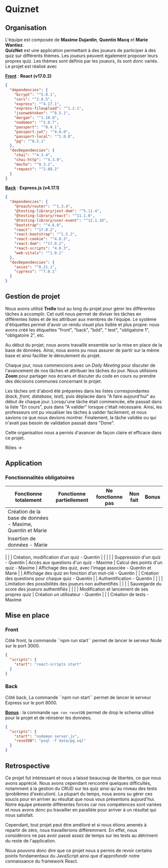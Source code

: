 # Quiznet

## Organisation

L'équipe est composée de **Maxime Dujardin**, **Quentin Macq** et **Marie Wantiez**. <br/>
**QuizNet** est une application permettant à des joueurs de participer à des quiz sur différents thèmes. Les joueurs
peuvent également proposer leurs propres quiz. Les thèmes sont définis par les joueurs, ils sont donc variés. Le projet
est réalisé avec

<b><u>Front</u></b> : **React (v17.0.2)**

```json
{
  "dependencies": {
    "bcrypt": "^5.0.1",
    "cors": "^2.8.5",
    "express": "^4.17.1",
    "express-fileupload": "^1.2.1",
    "jsonwebtoken": "^8.5.1",
    "morgan": "^1.10.0",
    "nodemon": "^2.0.7",
    "passport": "^0.4.1",
    "passport-jwt": "^4.0.0",
    "passport-local": "^1.0.0",
    "pg": "^8.5.1"
  },
  "devDependencies": {
    "chai": "^4.3.4",
    "chai-http": "^4.3.0",
    "mocha": "^8.3.2",
    "request": "^2.88.2"
  }
}
```

<b><u>Back</u></b> : **Express.js (v4.17.1)**

```json
{
  "dependencies": {
    "@reach/router": "^1.3.4",
    "@testing-library/jest-dom": "^5.11.4",
    "@testing-library/react": "^11.1.0",
    "@testing-library/user-event": "^12.1.10",
    "bootstrap": "^4.6.0",
    "react": "^17.0.2",
    "react-bootstrap": "^1.5.2",
    "react-cookie": "^4.0.3",
    "react-dom": "^17.0.2",
    "react-scripts": "4.0.3",
    "web-vitals": "^1.0.1"
  },
  "devDependencies": {
    "axios": "^0.21.1",
    "cypress": "^7.0.1"
  }
}
```

## Gestion de projet

Nous avons utilisé **Trello** tout au long du projet pour gérer les différentes tâches à accomplir. Cet outil nous
permet de diviser les tâches en différentes listes et de les attribuer aux membres de l'équipe. Le système d'étiquettes
permet d'avoir un rendu visuel plus lisible et plus propre: nous avons créé les étiquettes "front", "back", "bdd", "
test", "obligatoire 1", "obligatoire 2", etc.

Au début du projet, nous avons travaillé ensemble sur la mise en place de la base de données. Ainsi, nous avons pu nous
assurer de partir sur la même base et ainsi faciliter le déroulement du projet.

Chaque jour, nous commencions avec un *Daily Meeting* pour discuter de l'avancement de nos tâches et attribuer les
tâches du jour. Nous utilisions **Zoom** pour partager nos écrans et discuter du code en cours ou prendre des décisions
communes concernant le projet.

Les tâches ont d'abord été préparées dans les listes correspondantes (*back, front, database, test*), puis déplacée
dans "A faire aujourd'hui" au début de chaque jour. Lorsqu'une tâche était commencée, elle passait dans la liste "En
cours", puis dans "A valider" lorsque c'était nécessaire. Ainsi, les professeurs ont pu visualiser les tâches à valider
facilement, et nous savions ce que nous devions montrer. Finalement, la tâche validée ou qui n'avait pas besoin de
validation passait dans "Done".

Cette organisation nous a permis d'avancer de façon claire et efficace dans ce projet.

Rôles ->

## Application

### Fonctionnalités obligatoires

| Fonctionne totalement | Fonctionne partiellement | Ne fonctionne pas | Non fait | Bonus
| --------------------- |  ----------------------- |  ---------------- | -------- | ----- |
| Création de la base de données - Maxime, Quentin et Marie
| Insertion de données - Marie
|
| | Création, modification d'un quiz - Quentin
| | | | | Suppression d'un quiz - Quentin
| Accès aux questions d'un quiz - Maxime
| Calcul des points d'un quiz - Maxime
| Affichage des quiz, avec l'image associée - Quentin et Marie
|  | Affichage des quiz en fonction d’un mot-clé - Quentin
|
| Création des questions pour chaque quiz - Quentin
| | Authentification - Quentin
| | | | Limitation des possibilités des joueurs non authentifiés
| | | | Sauvegarde du score des joueurs authentifiés
| | | | Modification et lancement de ses propres quiz
| Création un utilisateur - Quentin
|
| | Création de tests - Maxime

## Mise en place

<h3>Front</h3>
Côté front, la commande ``npm run start`` permet de lancer le serveur Node sur le port 3000.

```json
{
  "scripts": {
    "start": "react-scripts start"
  }
}
```

<h3>Back</h3>
Côté back, La commande ``npm run start`` permet de lancer le serveur Express sur le port 8000.

<u>**Bonus**</u> : la commande ``npm run resetDB`` permet de drop le schema utilisé pour le projet et de réinsérer les
données.

```json
{
  "scripts": {
    "start": "nodemon server.js",
    "resetDB": "psql -f data/pg.sql"
  }
}
```

## Retrospective

Ce projet fut intéressant et nous a laissé beaucoup de libertés, ce que nous avons apprécié. Nous avons cependant
rencontré quelques difficultés, notamment à la gestion du CRUD sur les quiz ainsi qu'au niveau des tests (problèmes
d'exécution). La plupart du temps, nous avons su gérer ces soucis pour en arriver au résultat que nous vous présentons
aujourd'hui. Notre équipe présente différentes forces car nos compétences sont variées et nous avons donc pu travailler
en parallèle pour arriver à un résultat qui nous satisfait.

Cependant, tout projet peut être amélioré et si nous étions amenés à repartir de zéro, nous travaillerions différemment.
En effet, nous considérons ne pas avoir passé assez de temps sur les tests au détriment du reste de l'application.

Nous pouvons donc dire que ce projet nous a permis de revoir certains points fondamentaux du JavaScript ainsi que d'approfondir
notre connaissance du framework React.


